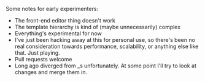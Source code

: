 Some notes for early experimenters:

- The front-end editor thing doesn't work
- The template hierarchy is kind of (maybe unnecessarily) complex
- Everything's experimental for now
- I've just been hacking away at this for personal use, so there's been no real consideration towards performance, scalability, or anything else like that. Just playing.
- Pull requests welcome
- Long ago diverged from _s unfortunately. At some point I'll try to look at changes and merge them in.
